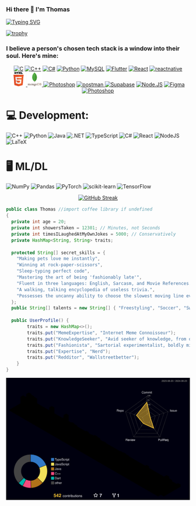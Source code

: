 ### Hi there 👋 I'm Thomas
<p align="center">
  
 <a href="https://git.io/typing-svg"><img src="https://readme-typing-svg.demolab.com?font=Fira+Code&duration=4000&pause=500&color=0759F7&width=435&lines=3rd+Year+University+Student;Experienced+Full-Stack+%26+App+Dev;Idea+Driven+Imaginator;Professional+Keyboard+Masher;Always+learning+more;Currently+Improving+User+Experiences" alt="Typing SVG" /></a>
</p>

[![trophy](https://github-profile-trophy.vercel.app/?username=ThomasOli&theme=juicyfresh&no-bg=true&no-frame=true&row=1)](https://github.com/ryo-ma/github-profile-trophy)

### I believe a person's chosen tech stack is a window into their soul. Here's mine:
  
<p align="center">
<a href="https://learn.microsoft.com/en-us/cpp/c-language/?view=msvc-170" target="_blank" rel="noreferrer"><img src="https://raw.githubusercontent.com/danielcranney/readme-generator/main/public/icons/skills/c-colored.svg" width="36" height="36" alt="C" /></a>
<a href="https://docs.microsoft.com/en-us/cpp/?view=msvc-170" target="_blank" rel="noreferrer"><img src="https://raw.githubusercontent.com/danielcranney/readme-generator/main/public/icons/skills/cplusplus-colored.svg" width="36" height="36" alt="C++" /></a>
<a href="https://learn.microsoft.com/en-us/dotnet/csharp/" target="_blank" rel="noreferrer"><img src="https://raw.githubusercontent.com/danielcranney/profileme-dev/main/public/icons/skills/csharp-colored.svg" width="36" height="36" alt="C#" /></a>
<a href="https://www.python.org/" target="_blank" rel="noreferrer"><img src="https://raw.githubusercontent.com/danielcranney/readme-generator/main/public/icons/skills/python-colored.svg" width="36" height="36" alt="Python" /></a>
<a href="https://www.mysql.com/" target="_blank" rel="noreferrer"><img src="https://raw.githubusercontent.com/danielcranney/readme-generator/main/public/icons/skills/mysql-colored.svg" width="36" height="36" alt="MySQL" /></a>
<a href="https://flutter.dev/" target="_blank" rel="noreferrer"><img src="https://raw.githubusercontent.com/danielcranney/profileme-dev/main/public/icons/skills/flutter-colored.svg" width="36" height="36" alt="Flutter" /></a>
<a href="https://www.react.dev/" target="_blank" rel="noreferrer"><img src="https://raw.githubusercontent.com/danielcranney/profileme-dev/main/public/icons/skills/react-colored.svg" width="36" height="36" alt="React" /></a>
<a href="https://reactnative.dev/" target="_blank" rel="noreferrer"> <img src="https://reactnative.dev/img/header_logo.svg" alt="reactnative" width="40" height="40"/>
<a href="https://www.w3.org/html/" target="_blank" rel="noreferrer"> <img src="https://raw.githubusercontent.com/devicons/devicon/master/icons/html5/html5-original-wordmark.svg" alt="html5" width="40" height="40"/> </a>
<a href="https://www.mongodb.com/" target="_blank" rel="noreferrer"> <img src="https://raw.githubusercontent.com/devicons/devicon/master/icons/mongodb/mongodb-original-wordmark.svg" alt="mongodb" width="40" height="40"/> </a>
<a href="https://dotnet.microsoft.com/en-us/apps/aspnet" target="_blank" rel="noreferrer"><img src="https://github.com/user-attachments/assets/4906cc5f-7971-461b-9b87-69868c19cf97" width="36" height="36" alt="Photoshop" /></a>
<a href="https://postman.com" target="_blank" rel="noreferrer"> <img src="https://www.vectorlogo.zone/logos/getpostman/getpostman-icon.svg" alt="postman" width="40" height="40"/> </a>
<a href="https://supabase.com/" target="_blank" rel="noreferrer"><img src="https://raw.githubusercontent.com/danielcranney/profileme-dev/main/public/icons/skills/supabase-colored.svg" width="36" height="36" alt="Supabase" /></a> 
<a href="https://nodejs.org/en" target="_blank" rel="noreferrer"><img src="https://raw.githubusercontent.com/danielcranney/profileme-dev/main/public/icons/skills/nodejs-colored.svg" width="36" height="36" alt="Node.JS" /></a> 
<a href="https://www.figma.com/" target="_blank" rel="noreferrer"><img src="https://raw.githubusercontent.com/danielcranney/readme-generator/main/public/icons/skills/figma-colored.svg" width="36" height="36" alt="Figma" /></a>
<a href="https://www.adobe.com/uk/products/photoshop.html" target="_blank" rel="noreferrer"><img src="https://raw.githubusercontent.com/danielcranney/readme-generator/main/public/icons/skills/photoshop-colored-dark.svg" width="36" height="36" alt="Photoshop" /></a>
</p>

# 💻 Development:

![C++](https://img.shields.io/badge/c++-%2300599C.svg?style=for-the-badge&logo=c%2B%2B&logoColor=white)
![Python](https://img.shields.io/badge/python-3670A0?style=for-the-badge&logo=python&logoColor=ffdd54)
![Java](https://img.shields.io/badge/java-%23ED8B00.svg?style=for-the-badge&logo=openjdk&logoColor=white)
![.NET]()
![TypeScript](https://img.shields.io/badge/typescript-%23007ACC.svg?style=for-the-badge&logo=typescript&logoColor=white)
![C#](https://img.shields.io/badge/c%23-%23239120.svg?style=for-the-badge&logo=c-sharp&logoColor=white)
![React](https://img.shields.io/badge/react-%2320232a.svg?style=for-the-badge&logo=react&logoColor=%2361DAFB)
![NodeJS](https://img.shields.io/badge/node.js-6DA55F?style=for-the-badge&logo=node.js&logoColor=white)
![LaTeX](https://img.shields.io/badge/latex-%23008080.svg?style=for-the-badge&logo=latex&logoColor=white)


# 🖥️ ML/DL

![NumPy](https://img.shields.io/badge/numpy-%23013243.svg?style=for-the-badge&logo=numpy&logoColor=white)
![Pandas](https://img.shields.io/badge/pandas-%23150458.svg?style=for-the-badge&logo=pandas&logoColor=white)
![PyTorch](https://img.shields.io/badge/PyTorch-%23EE4C2C.svg?style=for-the-badge&logo=PyTorch&logoColor=white)
![scikit-learn](https://img.shields.io/badge/scikit--learn-%23F7931E.svg?style=for-the-badge&logo=scikit-learn&logoColor=white)
![TensorFlow](https://img.shields.io/badge/TensorFlow-%23FF6F00.svg?style=for-the-badge&logo=TensorFlow&logoColor=white)

          
<div align="center">
    <a href="https://git.io/streak-stats">
        <img src="http://github-readme-streak-stats.herokuapp.com?user=ThomasOli&theme=sunset-gradient" alt="GitHub Streak">
    </a>
</div>

```java
public class Thomas //import coffee library if undefined
{
  private int age = 20;
  private int showersTaken = 12301; // Minutes, not Seconds
  private int timesILaughedAtMyOwnJokes = 5000; // Conservatively
  private HashMap<String, String> traits;

  protected String[] secret_skills = {
    "Making pets love me instantly",
    "Winning at rock-paper-scissors",
    "Sleep-typing perfect code",
    "Mastering the art of being 'fashionably late'",
    "Fluent in three languages: English, Sarcasm, and Movie References.",
    "A walking, talking encyclopedia of useless trivia.",
    "Possesses the uncanny ability to choose the slowest moving line every time."
  };
  public String[] talents = new String[] { "Freestyling", "Soccer", "Swimming", "Taekwondo", "Lifting", "Trivia", "Sleeping", "Coding :)" };

  public UserProfile() {
        traits = new HashMap<>();
        traits.put("MemeExpertise", "Internet Meme Connoisseur");
        traits.put("KnowledgeSeeker", "Avid seeker of knowledge, from quantum physics to the perfect Tandoori Chicken Recipe.");
        traits.put("Fashionista", "Sartorial experimentalist, boldly mixing patterns since childhood.");
        traits.put("Expertise", "Nerd");
        traits.put("Redditor", "Wallstreetbetter");
    }
}
```
<img align="center" src="./profile-3d-contrib/profile-night-rainbow.svg" alt=" " width="1000"/>

<!--
**ThomasOli/ThomasOli** is a ✨ _special_ ✨ repository because its `README.md` (this file) appears on your GitHub profile.

Here are some ideas to get you started:

- 🔭 I’m currently working on ...
- 🌱 I’m currently learning ...
- 👯 I’m looking to collaborate on ...
- 🤔 I’m looking for help with ...
- 💬 Ask me about ...
- 📫 How to reach me: ...
- 😄 Pronouns: ...
- ⚡ Fun fact: ...
-->
